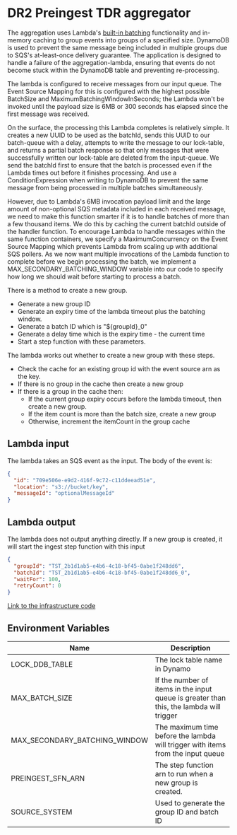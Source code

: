 # DR2 Preingest TDR aggregator

The aggregation uses Lambda's [built-in batching](https://aws.amazon.com/about-aws/whats-new/2020/11/aws-lambda-now-supports-batch-windows-of-up-to-5-minutes-for-functions/) functionality and in-memory caching to group events into groups of a specified size. 
DynamoDB is used to prevent the same message being included in multiple groups due to SQS's at-least-once delivery guarantee. 
The application is designed to handle a failure of the aggregation-lambda, ensuring that events do not become stuck within the DynamoDB table and preventing re-processing.

The lambda is configured to receive messages from our input queue. The Event Source Mapping for this is configured with the highest possible BatchSize and MaximumBatchingWindowInSeconds; the Lambda won't be invoked until the payload size is 6MB or 300 seconds has elapsed since the first message was received.

On the surface, the processing this Lambda completes is relatively simple. It creates a new UUID to be used as the batchId, sends this UUID to our batch-queue with a delay, attempts to write the message to our lock-table, and returns a partial batch response so that only messages that were successfully written our lock-table are deleted from the input-queue. We send the batchId first to ensure that the batch is processed even if the Lambda times out before it finishes processing. 
And use a ConditionExpression when writing to DynamoDB to prevent the same message from being processed in multiple batches simultaneously.

However, due to Lambda's 6MB invocation payload limit and the large amount of non-optional SQS metadata included in each received message, we need to make this function smarter if it is to handle batches of more than a few thousand items. 
We do this by caching the current batchId outside of the handler function. To encourage Lambda to handle messages within the same function containers, we specify a MaximumConcurrency on the Event Source Mapping which prevents Lambda from scaling up with additional SQS pollers. As we now want multiple invocations of the Lambda function to complete before we begin processing the batch, we implement a MAX_SECONDARY_BATCHING_WINDOW variable into our code to specify how long we should wait before starting to process a batch.

There is a method to create a new group.
* Generate a new group ID 
* Generate an expiry time of the lambda timeout plus the batching window.
* Generate a batch ID which is "${groupId}_0"
* Generate a delay time which is the expiry time - the current time
* Start a step function with these parameters.

The lambda works out whether to create a new group with these steps.

* Check the cache for an existing group id with the event source arn as the key.
* If there is no group in the cache then create a new group
* If there is a group in the cache then:
  * If the current group expiry occurs before the lambda timeout, then create a new group.
  * If the item count is more than the batch size, create a new group
  * Otherwise, increment the itemCount in the group cache

## Lambda input

The lambda takes an SQS event as the input. The body of the event is:

```json
{
  "id": "709e506e-e9d2-416f-9c72-c11ddeead51e",
  "location": "s3://bucket/key",
  "messageId": "optionalMessageId"
}
```

## Lambda output

The lambda does not output anything directly. If a new group is created, it will start the ingest step function with
this input

```json
{
  "groupId": "TST_2b1d1ab5-e4b6-4c18-bf45-0abe1f248dd6",
  "batchId": "TST_2b1d1ab5-e4b6-4c18-bf45-0abe1f248dd6_0",
  "waitFor": 100,
  "retryCount": 0
}
```

[Link to the infrastructure code](https://github.com/nationalarchives/dr2-terraform-environments)

## Environment Variables

| Name                          | Description                                                                             |
|-------------------------------|-----------------------------------------------------------------------------------------|
| LOCK_DDB_TABLE                | The lock table name in Dynamo                                                           |
| MAX_BATCH_SIZE                | If the number of items in the input queue is greater than this, the lambda will trigger |
| MAX_SECONDARY_BATCHING_WINDOW | The maximum time before the lambda will trigger with items from the input queue         |
| PREINGEST_SFN_ARN             | The step function arn to run when a new group is created.                               |
| SOURCE_SYSTEM                 | Used to generate the group ID and batch ID                                              |